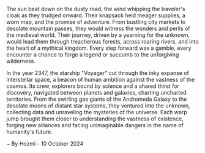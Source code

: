 
The sun beat down on the dusty road, the wind whipping the traveler's cloak as they trudged onward. Their knapsack held meager supplies, a worn map, and the promise of adventure. From bustling city markets to desolate mountain passes, they would witness the wonders and perils of the medieval world. Their journey, driven by a yearning for the unknown, would lead them through treacherous forests, across roaring rivers, and into the heart of a mythical kingdom. Every step forward was a gamble, every encounter a chance to forge a legend or succumb to the unforgiving wilderness.

In the year 2347, the starship "Voyager" cut through the inky expanse of interstellar space, a beacon of human ambition against the vastness of the cosmos. Its crew, explorers bound by science and a shared thirst for discovery, navigated between planets and galaxies, charting uncharted territories. From the swirling gas giants of the Andromeda Galaxy to the desolate moons of distant star systems, they ventured into the unknown, collecting data and unraveling the mysteries of the universe. Each warp jump brought them closer to understanding the vastness of existence, forging new alliances and facing unimaginable dangers in the name of humanity's future. 

~ By Hozmi - 10 October 2024
